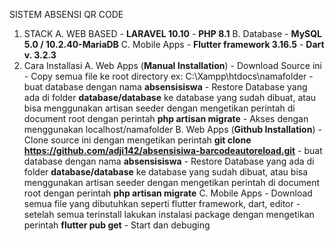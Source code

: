 SISTEM ABSENSI QR CODE
1. STACK
   A. WEB BASED
       - **LARAVEL 10.10**
       - **PHP 8.1**
   B. Database
       - **MySQL 5.0 / 10.2.40-MariaDB**
   C. Mobile Apps
       - **Flutter framework  3.16.5**
       - **Dart v. 3.2.3**
2. Cara Installasi
   A. Web Apps (**Manual Installation**)
       - Download Source ini
       - Copy semua file ke root directory ex: C:\Xampp\htdocs\namafolder
       - buat database dengan nama **absensisiswa**
       - Restore Database yang ada di folder **database/database** ke database yang sudah dibuat, atau bisa menggunakan artisan seeder dengan mengetikan perintah di document root dengan perintah **php artisan migrate**
       - Akses dengan menggunakan localhost/namafolder
   B. Web Apps (**Github Installation**)
       - Clone source ini dengan mengetikan perintah **git clone https://github.com/adji142/absensisiwa-barcodeautoreload.git**
       - buat database dengan nama **absensisiswa**
       - Restore Database yang ada di folder **database/database** ke database yang sudah dibuat, atau bisa menggunakan artisan seeder dengan mengetikan perintah di document root dengan perintah **php artisan migrate**
   C. Mobile Apps
       - Download semua file yang dibutuhkan seperti flutter framework, dart, editor
       - setelah semua terinstall lakukan instalasi package dengan mengetikan perintah **flutter pub get**
       - Start dan debuging
